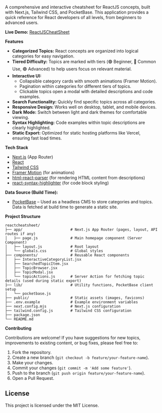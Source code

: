 A comprehensive and interactive cheatsheet for ReactJS concepts, built with Next.js, Tailwind CSS, and PocketBase. This application provides a quick reference for React developers of all levels, from beginners to advanced users.

**Live Demo:** [ReactJSCheatSheet](https://llaryall.github.io/ReactJS-CheatSheet/)

**Features**
  - **Categorized Topics:** React concepts are organized into logical categories for easy navigation.
  - **Tiered Difficulty:** Topics are marked with tiers (🟢 Beginner, 🔵 Common Use, 🟣 Advanced) to help users focus on relevant material.
  - **Interactive UI:**
     - Collapsible category cards with smooth animations (Framer Motion).
     - Pagination within categories for different tiers of topics.
     - Clickable topics open a modal with detailed descriptions and code examples.
  - **Search Functionality:** Quickly find specific topics across all categories.
  - **Responsive Design:** Works well on desktop, tablet, and mobile devices.
  - **Dark Mode:** Switch between light and dark themes for comfortable viewing.
  - **Syntax Highlighting:** Code examples within topic descriptions are clearly highlighted.
  - **Static Export:** Optimized for static hosting platforms like Vercel, ensuring fast load times.

**Tech Stack**
- [Next.js](https://nextjs.org/) (App Router)
- [React](https://reactjs.org/)
- [Tailwind CSS](https://tailwindcss.com/)
- [Framer Motion](https://www.framer.com/motion/) (for animations)
- [html-react-parser](https://github.com/remarkablemark/html-react-parser) (for rendering HTML content from descriptions)
- [react-syntax-highlighter](https://github.com/react-syntax-highlighter/react-syntax-highlighter) (for code block styling)

**Data Source (Build Time):**
- [PocketBase](https://pocketbase.io/) – Used as a headless CMS to store categories and topics. Data is fetched at build time to generate a static site.

  


**Project Structure**

```
reactcheatsheet/
├── app/                      # Next.js App Router (pages, layout, API routes if any)
│   ├── page.js               # Main homepage component (Server Component)
│   ├── layout.js             # Root layout
│   └── globals.css           # Global styles
├── components/               # Reusable React components
│   ├── InteractiveCategoryList.jsx
│   ├── SearchedTopicItem.jsx
│   ├── TopicBrowser.jsx
│   ├── TopicModal.jsx
│   └── topicActions.js       # Server Action for fetching topic details (used during static export)
├── lib/                      # Utility functions, PocketBase client setup
│   └── pocketbase.js
├── public/                   # Static assets (images, favicons)
├── .env.example              # Example environment variables
├── next.config.mjs           # Next.js configuration
├── tailwind.config.js        # Tailwind CSS configuration
├── package.json
└── README.md
```


**Contributing**

Contributions are welcome! If you have suggestions for new topics, improvements to existing content, or bug fixes, please feel free to:

1.  Fork the repository.
2.  Create a new branch (`git checkout -b feature/your-feature-name`).
3.  Make your changes.
4.  Commit your changes (`git commit -m 'Add some feature'`).
5.  Push to the branch (`git push origin feature/your-feature-name`).
6.  Open a Pull Request.

## License

This project is licensed under the MIT License.
